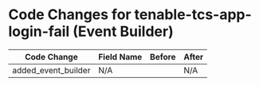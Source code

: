 # Code Changes for tenable-tcs-app-login-fail (Event Builder)

| Code Change | Field Name | Before | After |
|-------------|------------|--------|-------|
| added_event_builder | N/A |  | N/A |